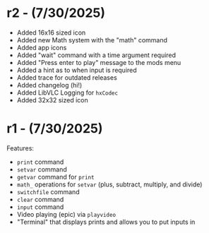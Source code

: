 # r2 - (7/30/2025)
- Added 16x16 sized icon
- Added new Math system with the "math" command
- Added app icons
- Added "wait" command with a time argument required
- Added "Press enter to play" message to the mods menu
- Added a hint as to when input is required
- Added trace for outdated releases
- Added changelog (hi!)
- Added LibVLC Logging for `hxCodec`
- Added 32x32 sized icon

# r1 - (7/30/2025)
Features:
- `print` command
- `setvar` command
- `getvar` command for `print`
- `math_` operations for `setvar` (plus, subtract, multiply, and divide)
- `switchfile` command
- `clear` command
- `input` command
- Video playing (epic) via `playvideo`
- "Terminal" that displays prints and allows you to put inputs in